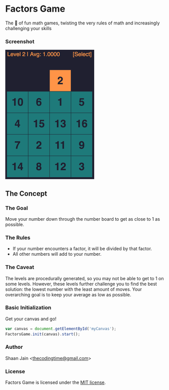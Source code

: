 # Factors Game

The 🐐 of fun math games, twisting the very rules of math and increasingly challenging your skills

### Screenshot

![Screenshot of level 2 of Factors Game](/etc/screenshots/level-2-night-rainbow-screenshot.png?raw=true "Level 2")

## The Concept

### The Goal
Move your number down through the number board to get as close to 1 as possible.

### The Rules
 * If your number encounters a factor, it will be divided by that factor.
 * All other numbers will add to your number.

### The Caveat

The levels are procedurally generated, so you may not be able to get to 1 on some levels. However, these levels further challenge you to find the best solution: the lowest number with the least amount of moves. Your overarching goal is to keep your average as low as possible.

### Basic Initialization

Get your canvas and go!

```javascript
var canvas = document.getElementById('myCanvas');
FactorsGame.init(canvas).start();
```

### Author

Shaan Jain <[thecodingtime@gmail.com](mailto:thecodingtime@gmail.com)>
### License

Factors Game is licensed under the [MIT license](/LICENSE "License of Factors Game").
